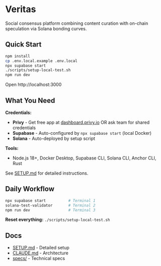 # Veritas

Social consensus platform combining content curation with on-chain speculation via Solana bonding curves.

## Quick Start

```bash
npm install
cp .env.local.example .env.local
npx supabase start
./scripts/setup-local-test.sh
npm run dev
```

Open http://localhost:3000

## What You Need

**Credentials:**
- **Privy** - Get free app at [dashboard.privy.io](https://dashboard.privy.io) OR ask team for shared credentials
- **Supabase** - Auto-configured by `npx supabase start` (local Docker)
- **Solana** - Auto-deployed by setup script

**Tools:**
- Node.js 18+, Docker Desktop, Supabase CLI, Solana CLI, Anchor CLI, Rust

See [SETUP.md](./SETUP.md) for detailed instructions.

## Daily Workflow

```bash
npx supabase start          # Terminal 1
solana-test-validator       # Terminal 2
npm run dev                 # Terminal 3
```

**Reset everything:** `./scripts/setup-local-test.sh`

## Docs

- [SETUP.md](./SETUP.md) - Detailed setup
- [CLAUDE.md](./CLAUDE.md) - Architecture
- [specs/](./specs/) - Technical specs
